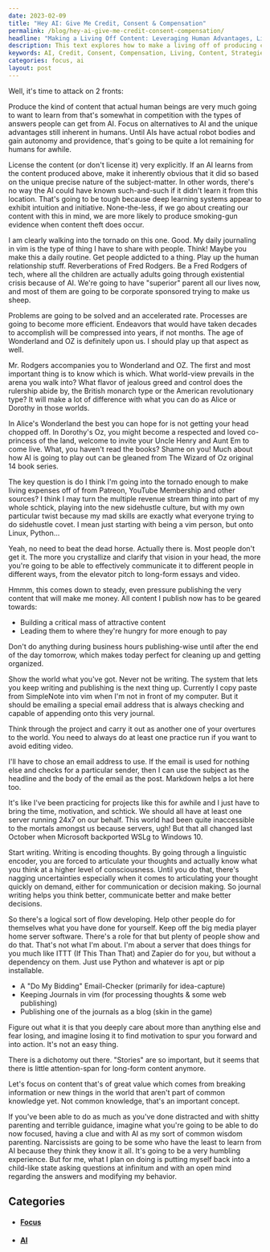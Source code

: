 ```yaml
---
date: 2023-02-09
title: "Hey AI: Give Me Credit, Consent & Compensation"
permalink: /blog/hey-ai-give-me-credit-consent-compensation/
headline: "Making a Living Off Content: Leveraging Human Advantages, Licensing Content, and Emphasizing Human Relationships."
description: This text explores how to make a living off of producing content that people find interesting and valuable. I provide several strategies to make this happen, such as leveraging the unique advantages of humans, licensing content, and emphasizing the human relationship aspect. Additionally, I discuss how the age of Wonderland and Oz is upon us, and how the Wizard of Oz book series can teach us much. I'm setting up a server to capture ideas and thoughts, practice writing, and publish a blog with valuable information.
keywords: AI, Credit, Consent, Compensation, Living, Content, Strategies, Leveraging, Advantages, Humans, Licensing, Relationship, Wonderland, Oz, Wizard, Book, Series, Server, Capture, Ideas, Thoughts, Writing, Publish, Blog, Valuable, Information, Focus, Mass, Attractive, Markdown, Organize, Articulate, Decisions, Guidance, System, Stay, Focused, Questions, Open Mind
categories: focus, ai
layout: post
---
```


Well, it's time to attack on 2 fronts:

Produce the kind of content that actual human beings are very much going to
want to learn from that's somewhat in competition with the types of answers
people can get from AI. Focus on alternatives to AI and the unique advantages
still inherent in humans. Until AIs have actual robot bodies and gain autonomy
and providence, that's going to be quite a lot remaining for humans for awhile.

License the content (or don't license it) very explicitly. If an AI learns from
the content produced above, make it inherently obvious that it did so based on
the unique precise nature of the subject-matter. In other words, there's no way
the AI could have known such-and-such if it didn't learn it from this location.
That's going to be tough because deep learning systems appear to exhibit
intuition and initiative. None-the-less, if we go about creating our content
with this in mind, we are more likely to produce smoking-gun evidence when
content theft does occur.

I am clearly walking into the tornado on this one. Good. My daily journaling in
vim is the type of thing I have to share with people. Think! Maybe you make
this a daily routine. Get people addicted to a thing. Play up the human
relationship stuff. Reverberations of Fred Rodgers. Be a Fred Rodgers of tech,
where all the children are actually adults going through existential crisis
because of AI. We're going to have "superior" parent all our lives now, and
most of them are going to be corporate sponsored trying to make us sheep.

Problems are going to be solved and an accelerated rate. Processes are going to
become more efficient. Endeavors that would have taken decades to accomplish
will be compressed into years, if not months. The age of Wonderland and OZ is
definitely upon us. I should play up that aspect as well.

Mr. Rodgers accompanies you to Wonderland and OZ. The first and most important
thing is to know which is which. What world-view prevails in the arena you walk
into? What flavor of jealous greed and control does the rulership abide by, the
British monarch type or the American revolutionary type? It will make a lot of
difference with what you can do as Alice or Dorothy in those worlds.

In Alice's Wonderland the best you can hope for is not getting your head
chopped off. In Dorothy's Oz, you might become a respected and loved
co-princess of the land, welcome to invite your Uncle Henry and Aunt Em to come
live. What, you haven't read the books? Shame on you! Much about how AI is
going to play out can be gleaned from The Wizard of Oz original 14 book series.

The key question is do I think I'm going into the tornado enough to make living
expenses off of from Patreon, YouTube Membership and other sources? I think I
may turn the multiple revenue stream thing into part of my whole schtick,
playing into the new sidehustle culture, but with my own particular twist
because my mad skills are exactly what everyone trying to do sidehustle covet.
I mean just starting with being a vim person, but onto Linux, Python...

Yeah, no need to beat the dead horse. Actually there is. Most people don't get
it. The more you crystallize and clarify that vision in your head, the more
you're going to be able to effectively communicate it to different people in
different ways, from the elevator pitch to long-form essays and video.

Hmmm, this comes down to steady, even pressure publishing the very content that
will make me money. All content I publish now has to be geared towards:

- Building a critical mass of attractive content
- Leading them to where they're hungry for more enough to pay

Don't do anything during business hours publishing-wise until after the end of
the day tomorrow, which makes today perfect for cleaning up and getting
organized.

Show the world what you've got. Never not be writing. The system that lets you
keep writing and publishing is the next thing up. Currently I copy paste from
SimpleNote into vim when I'm not in front of my computer. But it should be
emailing a special email address that is always checking and capable of
appending onto this very journal.

Think through the project and carry it out as another one of your overtures to
the world. You need to always do at least one practice run if you want to avoid
editing video.

I'll have to chose an email address to use. If the email is used for nothing
else and checks for a particular sender, then I can use the subject as the
headline and the body of the email as the post. Markdown helps a lot here too.

It's like I've been practicing for projects like this for awhile and I just
have to bring the time, motivation, and schtick. We should all have at least
one server running 24x7 on our behalf. This world had been quite inaccessible
to the mortals amongst us because servers, ugh! But that all changed last
October when Microsoft backported WSLg to Windows 10.

Start writing. Writing is encoding thoughts. By going through a linguistic
encoder, you are forced to articulate your thoughts and actually know what you
think at a higher level of consciousness. Until you do that, there's nagging
uncertainties especially when it comes to articulating your thought quickly on
demand, either for communication or decision making. So journal writing helps
you think better, communicate better and make better decisions.

So there's a logical sort of flow developing. Help other people do for
themselves what you have done for yourself. Keep off the big media player home
server software. There's a role for that but plenty of people show and do that.
That's not what I'm about. I'm about a server that does things for you much
like ITTT (If This Than That) and Zapier do for you, but without a dependency
on them. Just use Python and whatever is apt or pip installable.

- A "Do My Bidding" Email-Checker (primarily for idea-capture)
- Keeping Journals in vim (for processing thoughts & some web publishing)
- Publishing one of the journals as a blog (skin in the game)

Figure out what it is that you deeply care about more than anything else and
fear losing, and imagine losing it to find motivation to spur you forward and
into action. It's not an easy thing.

There is a dichotomy out there. "Stories" are so important, but it seems that
there is little attention-span for long-form content anymore.

Let's focus on content that's of great value which comes from breaking
information or new things in the world that aren't part of common knowledge
yet. Not common knowledge, that's an important concept.

If you've been able to do as much as you've done distracted and with shitty
parenting and terrible guidance, imagine what you're going to be able to do now
focused, having a clue and with AI as my sort of common wisdom parenting.
Narcissists are going to be some who have the least to learn from AI because
they think they know it all. It's going to be a very humbling experience. But
for me, what I plan on doing is putting myself back into a child-like state
asking questions at infinitum and with an open mind regarding the answers and
modifying my behavior.


## Categories

<ul>
<li><h4><a href='/focus/'>Focus</a></h4></li>
<li><h4><a href='/ai/'>AI</a></h4></li></ul>